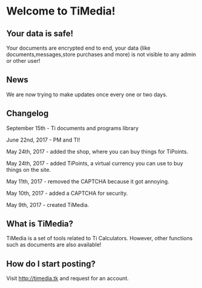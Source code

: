 # Welcome to TiMedia! 


## Your data is safe!
Your documents are encrypted end to end, your data (like documents,messages,store purchases and more) is not visible to any admin or other user!

## News
We are now trying to make updates once every one or two days.

## Changelog
September 15th - Ti documents and programs library

June 22nd, 2017 - PM and TI!

May 24th, 2017 - added the shop, where you can buy things for TiPoints.

May 24th, 2017 - added TiPoints, a virtual currency you can use to buy things on the site.

May 11th, 2017 - removed the CAPTCHA because it got annoying.

May 10th, 2017 - added a CAPTCHA for security.

May 9th, 2017 - created TiMedia.

## What is TiMedia?
TiMedia is a set of tools related to Ti Calculators. However, other functions such as documents are also available!
## How do I start posting?
Visit http://timedia.tk and request for an account.
